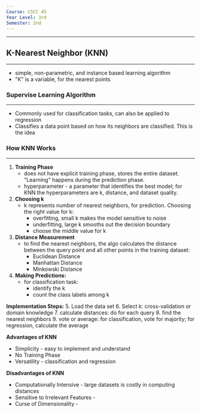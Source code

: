 ```yaml
---
Course: CSCC 45
Year Level: 3rd
Semester: 2nd
---
```

---

## K-Nearest Neighbor (KNN)
---
- simple, non-parametric, and instance based learning algorithm
- "K" is a variable, for the nearest points

### Supervise Learning Algorithm
---
- Commonly used for classification tasks, can also be applied to regression
- Classifies a data point based on how its neighbors are classified. This is the idea

### How KNN Works
---
1. **Training Phase**
	- does not have explicit training phase, stores the entire dataset. "Learning" happens during the prediction phase.
	- hyperparameter - a parameter that identifies the best model; for KNN the hyperparameters are k, distance, and dataset quality.
2. **Choosing k**
	- k represents number of nearest neighbors, for prediction. Choosing the right value for k:
		- overfitting, small k makes the model sensitive to noise
		- underfitting, large k smooths out the decision boundary
		- choose the middle value for k
3. **Distance Measurement**
	- to find the nearest neighbors, the algo calculates the distance between the query point and all other points in the training dataset:
		- Euclidean Distance
		- Manhattan Distance
		- Minkowski Distance
4. **Making Predictions:**
	- for classification task:
		- identify the k
		- count the class labels among k

**Implementation Steps:**
5. Load the data set
6. Select k: cross-validation or domain knowledge
7. calculate distances: do for each query
8. find the nearest neighbors
9. vote or average: for classification, vote for majority; for regression, calculate the average

**Advantages of KNN**
- Simplicity - easy to implement and understand
- No Training Phase
- Versatility - classification and regression

**Disadvantages of KNN**
- Computationally Intensive - large datasets is costly in computing distances
- Sensitive to Irrelevant Features - 
- Curse of Dimensionality - 